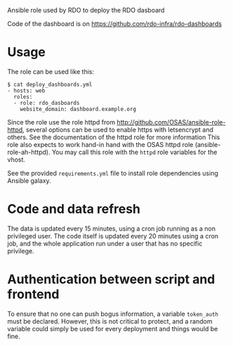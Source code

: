 Ansible role used by RDO to deploy the RDO dasboard

Code of the dashboard is on https://github.com/rdo-infra/rdo-dashboards

# Usage

The role can be used like this:

```
$ cat deploy_dashboards.yml
- hosts: web
  roles:
  - role: rdo_dasboards
    website_domain: dashboard.example.org
```

Since the role use the role httpd from http://github.com/OSAS/ansible-role-httpd,
several options can be used to enable https with letsencrypt and others. See the 
documentation of the httpd role for more information
This role also expects to work hand-in hand with the OSAS httpd role
(ansible-role-ah-httpd). You may call this role with the `httpd` role
variables for the vhost.

See the provided `requirements.yml` file to install role dependencies using
Ansible galaxy.

# Code and data refresh

The data is updated every 15 minutes, using a cron job running as a non privileged
user. The code itself is updated every 20 minutes using a cron job, and the whole
application run under a user that has no specific privilege.

# Authentication between script and frontend

To ensure that no one can push bogus information, a variable `token_auth` must be declared.
However, this is not critical to protect, and a random variable could simply be used
for every deployment and things would be fine.
